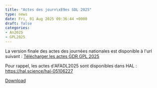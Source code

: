 ```yaml
---
title: "Actes des journ\xE9es SDL 2025"
type: news
date: Fri, 01 Aug 2025 09:36:44 +0000
draft: false
categories:
- An2025
- GPL2025
---
```


La version finale des actes des journées nationales est disponible à l'url suivant : <a href="/assets/pdf/Actes_GDR_GPL_2025.pdf" target="_blank">Télécharger les actes GDR GPL 2025</a>

Pour rappel, les actes d'AFADL2025 sont disponibles dans HAL : <https://hal.science/hal-05106227>

<!--more-->

<object data="/assets/pdf/Actes_GDR_GPL_2025.pdf" type="application/pdf" class="content" height="600px" width="100%"></object>

<a href="/assets/pdf/Actes_GDR_GPL_2025.pdf" download>Download</a>

